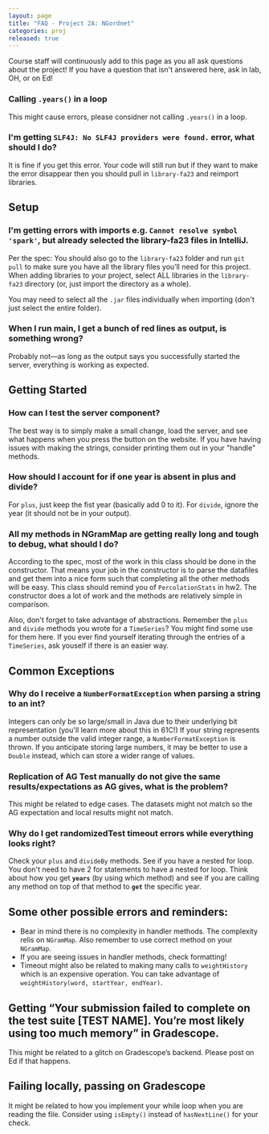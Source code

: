 ```yaml
---
layout: page
title: "FAQ - Project 2A: NGordnet"
categories: proj
released: true
---
```


Course staff will continuously add to this page as you all ask questions about the project! If you have a question that
isn't answered here, ask in lab, OH, or on Ed!

### Calling `.years()` in a loop

This might cause errors, please considner not calling `.years()` in a loop.

### I'm getting `SLF4J: No SLF4J providers were found.` error, what should I do?

It is fine if you get this error. Your code will still run but if they want to make the error disappear then you should pull in `library-fa23` and reimport libraries.

## Setup

### I'm getting errors with imports e.g. `Cannot resolve symbol 'spark'`, but already selected the library-fa23 files in IntelliJ.

Per the spec: You should also go to the `library-fa23` folder and run `git pull` to make sure you have all the library
files you’ll need for this project. When adding libraries to your project, select ALL libraries in the `library-fa23`
directory (or, just import the directory as a whole).

You may need to select all the `.jar` files individually when importing (don't just select the entire folder).

### When I run main, I get a bunch of red lines as output, is something wrong?

Probably not—as long as the output says you successfully started the server, everything is working as expected.

## Getting Started

### How can I test the server component?

The best way is to simply make a small change, load the server, and see what happens when you press the button on the
website. If you have having issues with making the strings, consider printing them out in your "handle" methods.

### How should I account for if one year is absent in plus and divide?

For `plus`, just keep the fist year (basically add 0 to it). For `divide`, ignore the year (it should not be in your
output).

### All my methods in NGramMap are getting really long and tough to debug, what should I do?

According to the spec, most of the work in this class should be done in the constructor. That means your job in the
constructor is to parse the datafiles and get them into a nice form such that completing all the other methods will be
easy. This class should remind you of `PercolationStats` in hw2. The constructor does a lot of work and the methods are
relatively simple in comparison.

Also, don't forget to take advantage of abstractions. Remember the `plus` and `divide` methods you wrote for
a `TimeSeries`? You might find some use for them here. If you ever find yourself iterating through the entries of
a `TimeSeries`, ask youself if there is an easier way.

## Common Exceptions

### Why do I receive a `NumberFormatException` when parsing a string to an int?

Integers can only be so large/small in Java due to their underlying bit representation (you'll learn more about this in
61C!) If your string represents a number outside the valid integer range, a `NumberFormatException` is thrown. If you
anticipate storing large numbers, it may be better to use a `Double` instead, which can store a wider range of values.

### Replication of AG Test manually do not give the same results/expectations as AG gives, what is the problem?

This might be related to edge cases. The datasets might not match so the AG expectation and local results might not
match.

### Why do I get randomizedTest timeout errors while everything looks right?

Check your `plus` and `divideBy` methods. See if you have a nested for loop. You don't need to have 2 for statements to
have a nested for loop. Think about how you get **`years`** (by using which method) and see if you are calling any
method on top of that method to **`get`** the specific year.

## Some other possible errors and reminders:

- Bear in mind there is no complexity in handler methods. The complexity relis on `NGramMap`. Also remember to use
  correct method on your `NGramMap`.
- If you are seeing issues in handler methods, check formatting!
- Timeout might also be related to making many calls to `weightHistory` which is an expensive operation. You can take
  advantage of `weightHistory(word, startYear, endYear)`.

## Getting “Your submission failed to complete on the test suite [TEST NAME]. You’re most likely using too much memory” in Gradescope.
This might be related to a glitch on Gradescope’s backend. Please post on Ed if that happens.

## Failing locally, passing on Gradescope
It might be related to how you implement your while loop when you are reading the file. Consider using `isEmpty()` instead of `hasNextLine()` for your check.
